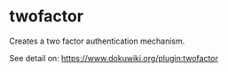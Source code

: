 # twofactor
Creates a two factor authentication mechanism.

See detail on: https://www.dokuwiki.org/plugin:twofactor
